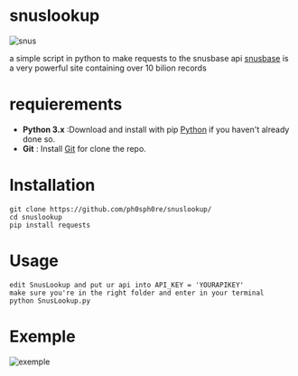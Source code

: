 # snuslookup
![snus](https://ibb.co/jf6gP1B)

a simple script in python to make requests to the snusbase api
[snusbase](https://snusbase.com/) is a very powerful site containing over 10 bilion records 
# requierements
- **Python 3.x** :Download and install with pip  [Python](https://www.python.org/downloads/) if you haven't already done so.
- **Git** : Install [Git](https://git-scm.com/downloads) for clone the repo.
# Installation
``` 
git clone https://github.com/ph0sph0re/snuslookup/
cd snuslookup
pip install requests
``` 
# Usage
``` 
edit SnusLookup and put ur api into API_KEY = 'YOURAPIKEY'
make sure you're in the right folder and enter in your terminal
python SnusLookup.py
```
# Exemple
![exemple](https://media.discordapp.net/attachments/1283853752000053380/1295576074222178315/image.png?ex=670f26be&is=670dd53e&hm=06ddc38c3e5009f2404885513929384a37a6d09cc5d22c661787040dd68a4a2e&=&format=webp&quality=lossless&width=836&height=500)
